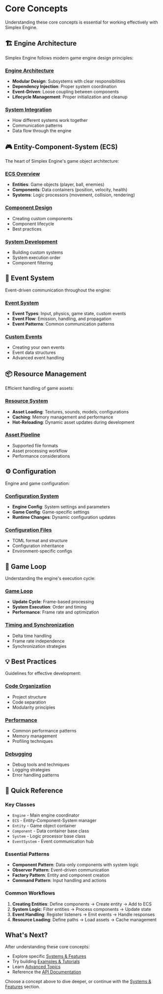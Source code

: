 # Core Concepts

Understanding these core concepts is essential for working effectively with Simplex Engine.

## 🏗️ Engine Architecture

Simplex Engine follows modern game engine design principles:

### [Engine Architecture](./architecture.md)
- **Modular Design**: Subsystems with clear responsibilities
- **Dependency Injection**: Proper system coordination
- **Event-Driven**: Loose coupling between components
- **Lifecycle Management**: Proper initialization and cleanup

### [System Integration](./system-integration.md)
- How different systems work together
- Communication patterns
- Data flow through the engine

## 🎮 Entity-Component-System (ECS)

The heart of Simplex Engine's game object architecture:

### [ECS Overview](./ecs.md)
- **Entities**: Game objects (player, ball, enemies)
- **Components**: Data containers (position, velocity, health)
- **Systems**: Logic processors (movement, collision, rendering)

### [Component Design](./components.md)
- Creating custom components
- Component lifecycle
- Best practices

### [System Development](./systems.md)
- Building custom systems
- System execution order
- Component filtering

## 📡 Event System

Event-driven communication throughout the engine:

### [Event System](./events.md)
- **Event Types**: Input, physics, game state, custom events
- **Event Flow**: Emission, handling, and propagation
- **Event Patterns**: Common communication patterns

### [Custom Events](./custom-events.md)
- Creating your own events
- Event data structures
- Advanced event handling

## 📦 Resource Management

Efficient handling of game assets:

### [Resource System](./resources.md)
- **Asset Loading**: Textures, sounds, models, configurations
- **Caching**: Memory management and performance
- **Hot-Reloading**: Dynamic asset updates during development

### [Asset Pipeline](./asset-pipeline.md)
- Supported file formats
- Asset processing workflow
- Performance considerations

## ⚙️ Configuration

Engine and game configuration:

### [Configuration System](./configuration.md)
- **Engine Config**: System settings and parameters
- **Game Config**: Game-specific settings
- **Runtime Changes**: Dynamic configuration updates

### [Configuration Files](./config-files.md)
- TOML format and structure
- Configuration inheritance
- Environment-specific configs

## 🎯 Game Loop

Understanding the engine's execution cycle:

### [Game Loop](./game-loop.md)
- **Update Cycle**: Frame-based processing
- **System Execution**: Order and timing
- **Performance**: Frame rate and optimization

### [Timing and Synchronization](./timing.md)
- Delta time handling
- Frame rate independence
- Synchronization strategies

## 💡 Best Practices

Guidelines for effective development:

### [Code Organization](./code-organization.md)
- Project structure
- Code separation
- Modularity principles

### [Performance](./performance.md)
- Common performance patterns
- Memory management
- Profiling techniques

### [Debugging](./debugging.md)
- Debug tools and techniques
- Logging strategies
- Error handling patterns

## 🚀 Quick Reference

### Key Classes
- `Engine` - Main engine coordinator
- `ECS` - Entity-Component-System manager
- `Entity` - Game object container
- `Component` - Data container base class
- `System` - Logic processor base class
- `EventSystem` - Event communication hub

### Essential Patterns
- **Component Pattern**: Data-only components with system logic
- **Observer Pattern**: Event-driven communication
- **Factory Pattern**: Entity and component creation
- **Command Pattern**: Input handling and actions

### Common Workflows
1. **Creating Entities**: Define components → Create entity → Add to ECS
2. **System Logic**: Filter entities → Process components → Update state
3. **Event Handling**: Register listeners → Emit events → Handle responses
4. **Resource Loading**: Define paths → Load assets → Cache management

## What's Next?

After understanding these core concepts:
- Explore specific [Systems & Features](../systems/)
- Try building [Examples & Tutorials](../examples/)
- Learn [Advanced Topics](../advanced/)
- Reference the [API Documentation](../api/)

Choose a concept above to dive deeper, or continue with the [Systems & Features](../systems/) section.
